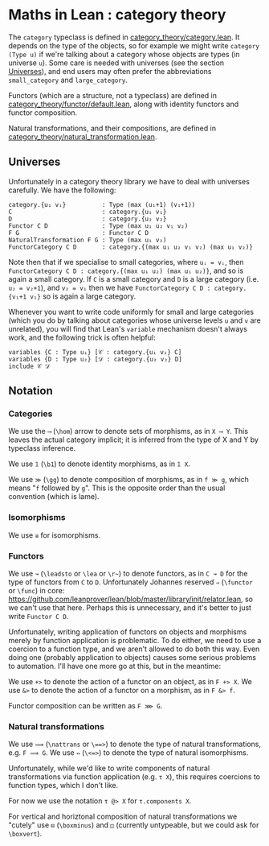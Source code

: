 # Maths in Lean : category theory

The `category` typeclass is defined in [category_theory/category.lean](https://github.com/leanprover/mathlib/blob/master/category_theory/category.lean).
It depends on the type of the objects, so for example we might write `category (Type u)` if we're talking about a category whose objects are types (in universe `u`).
Some care is needed with universes (see the section [Universes](##markdown-header-universes)), and end users may often prefer the abbreviations `small_category` and `large_category`.

Functors (which are a structure, not a typeclass) are defined in [category_theory/functor/default.lean](https://github.com/leanprover/mathlib/blob/master/category_theory/functor/default.lean),
along with identity functors and functor composition.

Natural transformations, and their compositions, are defined in [category_theory/natural_transformation.lean](https://github.com/leanprover/mathlib/blob/master/category_theory/natural_transformation.lean).

## Universes

Unfortunately in a category theory library we have to deal with universes carefully. We have the following:

````
category.{u₁ v₁}          : Type (max (u₁+1) (v₁+1))
C                         : category.{u₁ v₁}
D                         : category.{u₂ v₂}
Functor C D               : Type (max u₁ u₂ v₁ v₂)
F G                       : Functor C D
NaturalTransformation F G : Type (max u₁ v₂)
FunctorCategory C D       : category.{(max u₁ u₂ v₁ v₂) (max u₁ v₂)}
````

Note then that if we specialise to small categories, where `uᵢ = vᵢ`, then `FunctorCategory C D : category.{(max u₁ u₂) (max u₁ u₂)}`, and so is again a small category.
If `C` is a small category and `D` is a large category (i.e. `u₂ = v₂+1`), and `v₂ = v₁` then we have `FunctorCategory C D : category.{v₁+1 v₁}` so is again a large category.

Whenever you want to write code uniformly for small and large categories (which you do by talking about categories whose universe levels `u` and `v` are unrelated), you will find that
Lean's `variable` mechanism doesn't always work, and the following trick is often helpful:

````
variables {C : Type u₁} [𝒞 : category.{u₁ v₁} C]
variables {D : Type u₂} [𝒟 : category.{u₂ v₂} D]
include 𝒞 𝒟
````


## Notation

### Categories

We use the `⟶` (`\hom`) arrow to denote sets of morphisms, as in `X ⟶ Y`.
This leaves the actual category implicit; it is inferred from the type of X and Y by typeclass inference.

We use `𝟙` (`\b1`) to denote identity morphisms, as in `𝟙 X`.

We use `≫` (`\gg`) to denote composition of morphisms, as in `f ≫ g`, which means "`f` followed by `g`".
This is the opposite order than the usual convention (which is lame).  

### Isomorphisms
We use `≅` for isomorphisms.

### Functors
We use `↝` (`\leadsto` or `\lea` or `\r~`) to denote functors, as in `C ↝ D` for the type of functors from `C` to `D`.
Unfortunately Johannes reserved `⇒` (`\functor` or `\func`) in core: https://github.com/leanprover/lean/blob/master/library/init/relator.lean, so we can't use that here.
Perhaps this is unnecessary, and it's better to just write `Functor C D`.

Unfortunately, writing application of functors on objects and morphisms merely by function application is problematic.
To do either, we need to use a coercion to a function type, and we aren't allowed to do both this way.
Even doing one (probably application to objects) causes some serious problems to automation. I'll have one more go at this,
but in the meantime:

We use `+>` to denote the action of a functor on an object, as in `F +> X`.
We use `&>` to denote the action of a functor on a morphism, as in `F &> f`.

Functor composition can be written as `F ⋙ G`.

### Natural transformations
We use `⟹` (`\nattrans` or `\==>`) to denote the type of natural transformations, e.g. `F ⟹ G`.
We use `⇔` (`\<=>`) to denote the type of natural isomorphisms.

Unfortunately, while we'd like to write components of natural transformations via function application (e.g. `τ X`),
this requires coercions to function types, which I don't like.

For now we use the notation `τ @> X` for `τ.components X`.

For vertical and horiztonal composition of natural transformations we "cutely" use `⊟` (`\boxminus`) and `◫` (currently untypeable, but we could ask for `\boxvert`).
